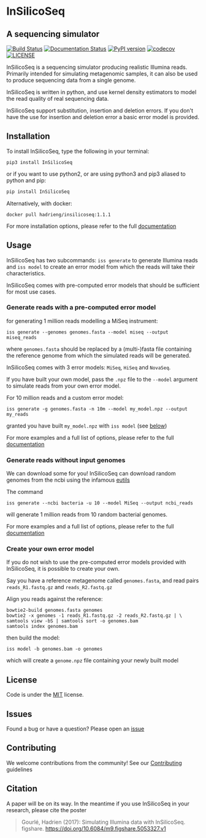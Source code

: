 # InSilicoSeq
## A sequencing simulator

[![Build Status](https://travis-ci.org/HadrienG/InSilicoSeq.svg?branch=master)](https://travis-ci.org/HadrienG/InSilicoSeq)
[![Documentation Status](https://readthedocs.org/projects/insilicoseq/badge/?version=latest)](http://insilicoseq.readthedocs.io/en/latest/?badge=latest)
[![PyPI version](https://badge.fury.io/py/InSilicoSeq.svg)](https://badge.fury.io/py/InSilicoSeq)
[![codecov](https://codecov.io/gh/HadrienG/InSilicoSeq/branch/master/graph/badge.svg)](https://codecov.io/gh/HadrienG/InSilicoSeq)
[![LICENSE](https://img.shields.io/badge/license-MIT-lightgrey.svg)](LICENSE)

InSilicoSeq is a sequencing simulator producing realistic Illumina reads.
Primarily intended for simulating metagenomic samples, it can also be used to produce sequencing data from a single genome.

InSilicoSeq is written in python, and use kernel density estimators to model the read quality of real sequencing data.

InSilicoSeq support substitution, insertion and deletion errors. If you don't have the use for insertion and deletion error a basic error model is provided.

## Installation

To install InSilicoSeq, type the following in your terminal:

```shell
pip3 install InSilicoSeq
```

or if you want to use python2, or are using python3 and pip3 aliased to python and pip:

```bash
pip install InSilicoSeq
```

Alternatively, with docker:

```shell
docker pull hadrieng/insilicoseq:1.1.1
```

For more installation options, please refer to the full [documentation](http://insilicoseq.readthedocs.io)

## Usage

InSilicoSeq has two subcommands: `iss generate` to generate Illumina reads and `iss model` to create an error model from which the reads will take their characteristics.

InSilicoSeq comes with pre-computed error models that should be sufficient for most use cases.

### Generate reads with a pre-computed error model

for generating 1 million reads modelling a MiSeq instrument:

```shell
iss generate --genomes genomes.fasta --model miseq --output miseq_reads
```

where `genomes.fasta` should be replaced by a (multi-)fasta file containing the reference genome from which the simulated reads will be generated.

InSilicoSeq comes with 3 error models: `MiSeq`, `HiSeq` and `NovaSeq`.

If you have built your own model, pass the `.npz` file to the `--model` argument to simulate reads from your own error model.

For 10 million reads and a custom error model:

```shell
iss generate -g genomes.fasta -n 10m --model my_model.npz --output my_reads
```

granted you have built `my_model.npz` with `iss model` (see [below](#create-your-own-error-model))

For more examples and a full list of options, please refer to the full
[documentation](http://insilicoseq.readthedocs.io)

### Generate reads without input genomes

We can download some for you! InSilicoSeq can download random genomes from the ncbi using the infamous [eutils](https://www.ncbi.nlm.nih.gov/books/NBK25501/)

The command

```shell
iss generate --ncbi bacteria -u 10 --model MiSeq --output ncbi_reads
```

will generate 1 million reads from 10 random bacterial genomes.

For more examples and a full list of options, please refer to the full [documentation](http://insilicoseq.readthedocs.io)

### Create your own error model

If you do not wish to use the pre-computed error models provided with InSilicoSeq, it is possible to create your own.

Say you have a reference metagenome called `genomes.fasta`, and read pairs `reads_R1.fastq.gz` and `reads_R2.fastq.gz`

Align you reads against the reference:

```shell
bowtie2-build genomes.fasta genomes
bowtie2 -x genomes -1 reads_R1.fastq.gz -2 reads_R2.fastq.gz | \
samtools view -bS | samtools sort -o genomes.bam
samtools index genomes.bam
```


then build the model:

```shell
iss model -b genomes.bam -o genomes
```

which will create a `genome.npz` file containing your newly built model

## License

Code is under the [MIT](LICENSE) license.

## Issues

Found a bug or have a question? Please open an [issue](https://github.com/HadrienG/InSilicoSeq/issues)

## Contributing

We welcome contributions from the community! See our [Contributing](CONTRIBUTING.md) guidelines

## Citation

A paper will be on its way. In the meantime if you use InSilicoSeq in your research, please cite the poster

> Gourlé, Hadrien (2017): Simulating Illumina data with InSilicoSeq. figshare. https://doi.org/10.6084/m9.figshare.5053327.v1
